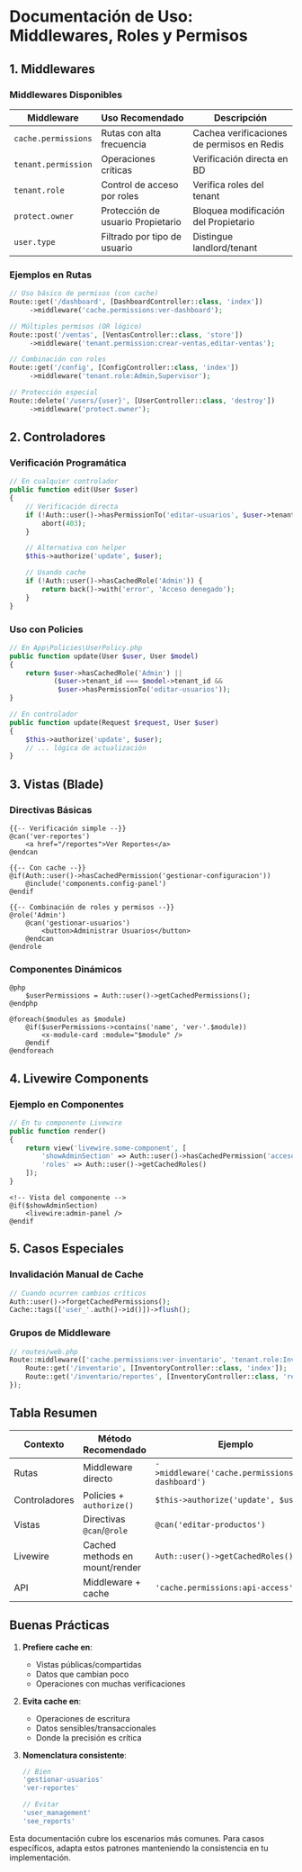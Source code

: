 # Documentación de Uso: Middlewares, Roles y Permisos

## 1. Middlewares

### Middlewares Disponibles

| Middleware                | Uso Recomendado                          | Descripción |
|---------------------------|------------------------------------------|-------------|
| `cache.permissions`       | Rutas con alta frecuencia                | Cachea verificaciones de permisos en Redis |
| `tenant.permission`       | Operaciones críticas                     | Verificación directa en BD |
| `tenant.role`             | Control de acceso por roles              | Verifica roles del tenant |
| `protect.owner`           | Protección de usuario Propietario        | Bloquea modificación del Propietario |
| `user.type`               | Filtrado por tipo de usuario             | Distingue landlord/tenant |

### Ejemplos en Rutas

```php
// Uso básico de permisos (con cache)
Route::get('/dashboard', [DashboardController::class, 'index'])
     ->middleware('cache.permissions:ver-dashboard');

// Múltiples permisos (OR lógico)
Route::post('/ventas', [VentasController::class, 'store'])
     ->middleware('tenant.permission:crear-ventas,editar-ventas');

// Combinación con roles
Route::get('/config', [ConfigController::class, 'index'])
     ->middleware('tenant.role:Admin,Supervisor');

// Protección especial
Route::delete('/users/{user}', [UserController::class, 'destroy'])
     ->middleware('protect.owner');
```

## 2. Controladores

### Verificación Programática

```php
// En cualquier controlador
public function edit(User $user)
{
    // Verificación directa
    if (!Auth::user()->hasPermissionTo('editar-usuarios', $user->tenant_id)) {
        abort(403);
    }

    // Alternativa con helper
    $this->authorize('update', $user);

    // Usando cache
    if (!Auth::user()->hasCachedRole('Admin')) {
        return back()->with('error', 'Acceso denegado');
    }
}
```

### Uso con Policies

```php
// En App\Policies\UserPolicy.php
public function update(User $user, User $model)
{
    return $user->hasCachedRole('Admin') || 
           ($user->tenant_id === $model->tenant_id && 
            $user->hasPermissionTo('editar-usuarios'));
}

// En controlador
public function update(Request $request, User $user)
{
    $this->authorize('update', $user);
    // ... lógica de actualización
}
```

## 3. Vistas (Blade)

### Directivas Básicas

```blade
{{-- Verificación simple --}}
@can('ver-reportes')
    <a href="/reportes">Ver Reportes</a>
@endcan

{{-- Con cache --}}
@if(Auth::user()->hasCachedPermission('gestionar-configuracion'))
    @include('components.config-panel')
@endif

{{-- Combinación de roles y permisos --}}
@role('Admin')
    @can('gestionar-usuarios')
        <button>Administrar Usuarios</button>
    @endcan
@endrole
```

### Componentes Dinámicos

```blade
@php
    $userPermissions = Auth::user()->getCachedPermissions();
@endphp

@foreach($modules as $module)
    @if($userPermissions->contains('name', 'ver-'.$module))
        <x-module-card :module="$module" />
    @endif
@endforeach
```

## 4. Livewire Components

### Ejemplo en Componentes

```php
// En tu componente Livewire
public function render()
{
    return view('livewire.some-component', [
        'showAdminSection' => Auth::user()->hasCachedPermission('acceso-admin'),
        'roles' => Auth::user()->getCachedRoles()
    ]);
}
```

```blade
<!-- Vista del componente -->
@if($showAdminSection)
    <livewire:admin-panel />
@endif
```

## 5. Casos Especiales

### Invalidación Manual de Cache

```php
// Cuando ocurren cambios críticos
Auth::user()->forgetCachedPermissions();
Cache::tags(['user_'.auth()->id()])->flush();
```

### Grupos de Middleware

```php
// routes/web.php
Route::middleware(['cache.permissions:ver-inventario', 'tenant.role:Inventario'])->group(function () {
    Route::get('/inventario', [InventoryController::class, 'index']);
    Route::get('/inventario/reportes', [InventoryController::class, 'reports']);
});
```

## Tabla Resumen

| Contexto       | Método Recomendado                     | Ejemplo |
|----------------|----------------------------------------|---------|
| Rutas          | Middleware directo                     | `->middleware('cache.permissions:ver-dashboard')` |
| Controladores  | Policies + `authorize()`               | `$this->authorize('update', $user)` |
| Vistas         | Directivas `@can`/`@role`              | `@can('editar-productos')` |
| Livewire       | Cached methods en mount/render         | `Auth::user()->getCachedRoles()` |
| API            | Middleware + cache                     | `'cache.permissions:api-access'` |

## Buenas Prácticas

1. **Prefiere cache en**:
   - Vistas públicas/compartidas
   - Datos que cambian poco
   - Operaciones con muchas verificaciones

2. **Evita cache en**:
   - Operaciones de escritura
   - Datos sensibles/transaccionales
   - Donde la precisión es crítica

3. **Nomenclatura consistente**:
   ```php
   // Bien
   'gestionar-usuarios'
   'ver-reportes'
   
   // Evitar
   'user_management'
   'see_reports'
   ```

Esta documentación cubre los escenarios más comunes. Para casos específicos, adapta estos patrones manteniendo la consistencia en tu implementación.